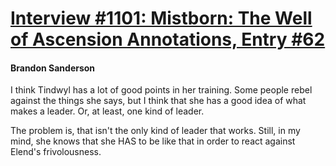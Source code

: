 # [Interview #1101: Mistborn: The Well of Ascension Annotations, Entry #62](https://www.theoryland.com/intvmain.php?i=1101#62)

#### Brandon Sanderson

I think Tindwyl has a lot of good points in her training. Some people rebel against the things she says, but I think that she has a good idea of what makes a leader. Or, at least, one kind of leader.

The problem is, that isn't the only kind of leader that works. Still, in my mind, she knows that she HAS to be like that in order to react against Elend's frivolousness.

